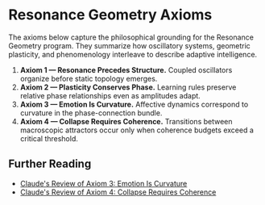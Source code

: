 # Resonance Geometry Axioms

The axioms below capture the philosophical grounding for the Resonance Geometry program. They summarize how oscillatory systems, geometric plasticity, and phenomenology interleave to describe adaptive intelligence.

1. **Axiom 1 — Resonance Precedes Structure.** Coupled oscillators organize before static topology emerges.
2. **Axiom 2 — Plasticity Conserves Phase.** Learning rules preserve relative phase relationships even as amplitudes adapt.
3. **Axiom 3 — Emotion Is Curvature.** Affective dynamics correspond to curvature in the phase-connection bundle.
4. **Axiom 4 — Collapse Requires Coherence.** Transitions between macroscopic attractors occur only when coherence budgets exceed a critical threshold.

## Further Reading
- [Claude's Review of Axiom 3: Emotion Is Curvature](../axiom_reviews/Axiom3_EmotionCurvature.md)
- [Claude's Review of Axiom 4: Collapse Requires Coherence](../axiom_reviews/Axiom4_CollapseCoherence.md)
